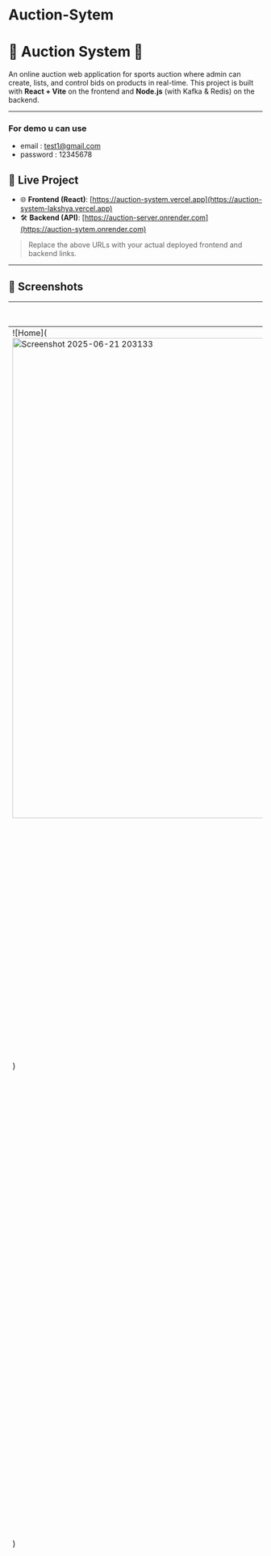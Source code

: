 ﻿# Auction-Sytem
# 🧾 Auction System 🎯

An online auction web application for sports auction where admin can create, lists, and control bids on products in real-time. This project is built with **React + Vite** on the frontend and **Node.js** (with Kafka & Redis) on the backend.

---

### For demo u can use
- email : test1@gmail.com
- password : 12345678
## 🔗 Live Project

- 🌐 **Frontend (React)**: [https://auction-system.vercel.app](https://auction-system-lakshya.vercel.app)
- 🛠️ **Backend (API)**: [https://auction-server.onrender.com](https://auction-sytem.onrender.com)

> Replace the above URLs with your actual deployed frontend and backend links.

---

## 📸 Screenshots

| Homepage | Add Product | Live Auction |
|----------|-------------|--------------|
| ![Home](<img width="1919" height="951" alt="Screenshot 2025-06-21 203133" src="https://github.com/user-attachments/assets/e43fa2d7-4e05-4b1a-9bbc-2220271a13d2" />
) | ![Create Auction](<img width="1861" height="950" alt="Screenshot 2025-06-21 190245" src="https://github.com/user-attachments/assets/88b9dcef-0e72-4f3e-a307-d0d6b7153479" />
) | ![Edit Profile](<img width="1917" height="889" alt="image" src="https://github.com/user-attachments/assets/1e32865f-a937-4df1-9302-580c05810206" />
) | ![Live Auction Page](<img width="1882" height="876" alt="Screenshot 2025-06-14 102419" src="https://github.com/user-attachments/assets/4ea1040a-ef1a-4b39-82e0-a5e97b745623" />
)
| ![Add Player](<img width="1031" height="936" alt="image" src="https://github.com/user-attachments/assets/372230ae-9372-4d58-89a6-7d1ab9d4d37a" />
) | ![Admin Dashboard](<img width="913" height="887" alt="image" src="https://github.com/user-attachments/assets/2cd0630a-c52e-4bc4-851f-bfb005307ce5" />
)

---

## 🚀 Features

- 🧑 Players authentication 
- 📦 Teams dashboard to view auction players
- ⏱  Real-time bidding system
- 📈 Bid history and analytics
- 💬 Kafka-based real-time trasaction
- 🛡 Secure and responsive interface
- R  Atomic Redis States

---

## 🛠 Tech Stack

### Frontend:
- React (Vite)
- React Icons
- Tailwind CSS
- Socket.io

### Backend:
- Node.js
- Express
- Kafka
- MongoDB
- Redis

### DevOps:
- Vercel (Frontend hosting)
- Render (Backend hosting)
- Git & GitHub

---

## 📁 Folder Structure
Auction-System/
├── client/ # React frontend
│ └── src/pages/
├── server/ # Node backend with Kafka
│ └── src/kafka/
├── README.md

---

## 🧑‍💻 Getting Started

### Clone the repo

```bash
git clone https://github.com/Lakshya718/Auction-Sytem.git
cd Auction-Sytem
```

Setup Frontend:
cd client
npm install
npm run dev

Setup backend:
cd ../server
npm install
npm run dev

### How It Works:
- Players register them for upcoming auction.
- Team Owners can view and bid in real-time at auction date & time.
- Kafka handles bid updates and socket.io broadcasts them.
- When the auction ends, all players are assigned to their teams.
